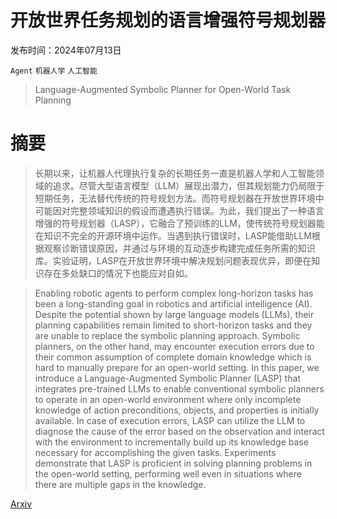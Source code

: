 # 开放世界任务规划的语言增强符号规划器

发布时间：2024年07月13日

`Agent` `机器人学` `人工智能`

> Language-Augmented Symbolic Planner for Open-World Task Planning

# 摘要

> 长期以来，让机器人代理执行复杂的长期任务一直是机器人学和人工智能领域的追求。尽管大型语言模型（LLM）展现出潜力，但其规划能力仍局限于短期任务，无法替代传统的符号规划方法。而符号规划器在开放世界环境中可能因对完整领域知识的假设而遭遇执行错误。为此，我们提出了一种语言增强的符号规划器（LASP），它融合了预训练的LLM，使传统符号规划器能在知识不完全的开源环境中运作。当遇到执行错误时，LASP能借助LLM根据观察诊断错误原因，并通过与环境的互动逐步构建完成任务所需的知识库。实验证明，LASP在开放世界环境中解决规划问题表现优异，即便在知识存在多处缺口的情况下也能应对自如。

> Enabling robotic agents to perform complex long-horizon tasks has been a long-standing goal in robotics and artificial intelligence (AI). Despite the potential shown by large language models (LLMs), their planning capabilities remain limited to short-horizon tasks and they are unable to replace the symbolic planning approach. Symbolic planners, on the other hand, may encounter execution errors due to their common assumption of complete domain knowledge which is hard to manually prepare for an open-world setting. In this paper, we introduce a Language-Augmented Symbolic Planner (LASP) that integrates pre-trained LLMs to enable conventional symbolic planners to operate in an open-world environment where only incomplete knowledge of action preconditions, objects, and properties is initially available. In case of execution errors, LASP can utilize the LLM to diagnose the cause of the error based on the observation and interact with the environment to incrementally build up its knowledge base necessary for accomplishing the given tasks. Experiments demonstrate that LASP is proficient in solving planning problems in the open-world setting, performing well even in situations where there are multiple gaps in the knowledge.

[Arxiv](https://arxiv.org/abs/2407.09792)